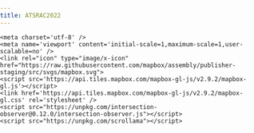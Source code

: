 ```yaml
---
title: ATSRAC2022
---
```

<html>
<head>
<title>Clarington Active Transportation and Safe Roads Advisory Committee 2022 Report</title>	
<!-- Global site tag (gtag.js) - Google Analytics -->
<script async src="https://www.googletagmanager.com/gtag/js?id=G-3RKGWJ9K0S"></script>
<script>
  window.dataLayer = window.dataLayer || [];
  function gtag(){dataLayer.push(arguments);}
  gtag('js', new Date());

  gtag('config', 'G-3RKGWJ9K0S');
</script>


    <meta charset='utf-8' />
    <meta name='viewport' content='initial-scale=1,maximum-scale=1,user-scalable=no' />
    <link rel="icon" type="image/x-icon" href="https://raw.githubusercontent.com/mapbox/assembly/publisher-staging/src/svgs/mapbox.svg">
    <script src='https://api.tiles.mapbox.com/mapbox-gl-js/v2.9.2/mapbox-gl.js'></script>
    <link href='https://api.tiles.mapbox.com/mapbox-gl-js/v2.9.2/mapbox-gl.css' rel='stylesheet' />
    <script src="https://unpkg.com/intersection-observer@0.12.0/intersection-observer.js"></script>
    <script src="https://unpkg.com/scrollama"></script>
   
  <style>
        body {
            margin:0;
            padding:0;
            font-family: sans-serif;
        }
        a, a:hover, a:visited {
            color: #0071bc;
        }
        #map {
            top:0;
            height: 100vh;
            width:100vw;
            position: fixed;
        }
        #mapInset {
            bottom:50px;
            right:30px;
            height: 180px;
            width:250px;
            max-width:100%;
            position: fixed;
            z-index: 1;
            opacity: 1;
            transition: opacity 0.5s ease-in-out;
            pointer-events: none;
        }
        #mapInset .mapboxgl-ctrl-bottom-left{
            display: none;
        }
        @media (max-width: 500px) {
            #mapInset {
                display: none;
            }
        }
        #header {
            margin: auto;
            width: 100%;
            position: relative;
            z-index: 5;
        }
        #header h1, #header h2, #header p {
            margin: 0;
            padding: 2vh 2vw;
            text-align: center;
        }
        #footer {
            width: 100%;
            min-height: 5vh;
            padding-top: 2vh;
            padding-bottom: 2vh;
            text-align: center;
            line-height: 25px;
            font-size: 13px;
            position: relative;
            z-index: 5;
        }
        #features {
            padding-top: 10vh;
            padding-bottom: 10vh;
        }
	
	 .container-lg {
             max-width: 100vw !important;
             margin-right: auto;
             margin-left: auto;
        }   
	
	 .px-3 {
             padding-right: 0px !important;
             padding-left: 0px !important;
        }
        .markdown-body h2 {
        border-bottom: 0px !important;
        }
        
         .markdown-body h1 {
        border-bottom: 0px !important;
        }
	  
        .hidden {
            visibility: hidden;
        }
        .centered {
            width: 50vw;
            margin: 0 auto;
        }
        .lefty {
            width: 33vw;
            margin-left: 5vw;
        }
        .righty {
            width: 33vw;
            margin-left: 62vw;
        }
        .fully {
            width: 100%;
            margin: auto;
        }
        .light {
            color: #242424;
            background-color: #fafafa;
        }
        .dark {
            color: #fafafa;
            background-color: #444;
        }
        .step {
            padding-bottom: 50vh;
            /* margin-bottom: 10vh; */
            opacity: 0.25;
        }
        .step.active {
            opacity: 0.9;
        }

        .step div {
            padding:  25px 50px;
            line-height: 25px;
            font-size: 15px;
        }

        .step img {
            
        }

        @media (max-width: 750px) {
            .centered, .lefty, .righty, .fully {
                width: 90vw;
                margin: 0 auto;
            }
        }

        /* Fix issue on mobile browser where scroll breaks  */
        .mapboxgl-canvas-container.mapboxgl-touch-zoom-rotate.mapboxgl-touch-drag-pan,
        .mapboxgl-canvas-container.mapboxgl-touch-zoom-rotate.mapboxgl-touch-drag-pan .mapboxgl-canvas {
            touch-action: unset;
        }

        </style>
</head>
<body>

<div id="map"></div>
<div id="mapInset"></div>
<div id="story"></div>

<script>
var config = {
    style: 'mapbox://styles/reachabove/cl7qbr4v5000a15pon1ik17hk',
    accessToken: 'pk.eyJ1IjoicmVhY2hhYm92ZSIsImEiOiJja2hlenc1a3cwbTloMnByejU3Z3JoMXVjIn0.EojHQhHk73D3XVIXMyXbAg',
    showMarkers: false,
    markerColor: '#3FB1CE',
    inset: false,
    theme: 'light',
    use3dTerrain: false, //set true for enabling 3D maps.
    title: 'Active Transportation and Safe Roads Advisory Committee Status Report 2022',
    subtitle: 'Presentation for Mayor Foster and Clarington Council Members',
    byline: '',
    footer: 'Created using <a href="https://github.com/mapbox/storytelling" target="_blank">Mapbox Storytelling</a> template.',
    chapters: [
        {
            id: 'slug-style-id',
            alignment: 'centered',
            hidden: false,
            title: 'Introduction',
            image: '',
            description: 'The purpose of this report is to provide members of Council with a status report on Clarington Active Transportation and Safe Roads Advisory Committee (AT&SRAC) including; accomplishments, recommended priorities and challenges for the next term of Council.',
            location: {
                center: [-78.68069, 43.91695],
                zoom: 9.5,
                pitch: 0,
                bearing: 0
            },
            mapAnimation: 'flyTo',
            rotateAnimation: false,
            callback: '',
            onChapterEnter: [
                // {
                //     layer: 'layer-name',
                //     opacity: 1,
                //     duration: 5000
                // }
            ],
            onChapterExit: [
                // {
                //     layer: 'layer-name',
                //     opacity: 0
                // }
            ]
        },
        {
            id: 'second-identifier',
            alignment: 'centered',
            hidden: false,
            title: 'Background',
            image: '',
            description: '•The AT&SRAC was established by Clarington Council in January 2018. <br>•10 Members plus Councillor Janice Jones were appointed to the AT&SRAC by Council in April 2018; <br>•First meeting was held May 2018; <br>•Term of Committee Members amended in 2021 to coincide with the term of Council; <br>•A new Committee will be appointed by the next Council. <br> <h3> Current Members</h3>Arnold Mostert, Bart Hawkins Kreps, Connie Kobelka, Connor Houston, Councillor Janice Jones, Jeannie Winters, Jim Boate, Philip Haylock, Richard Oldfield, and myself.  Staff support is provided by Andrew Johnson and Catherine Verhoog.',
            location: {
                center: [-78.68069, 43.91695],
                zoom: 10.5,
                pitch: 0,
                bearing: 0,
                // flyTo additional controls-
                // These options control the flight curve, making it move
                // slowly and zoom out almost completely before starting
                // to pan.
                //speed: 2, // make the flying slow
                //curve: 1, // change the speed at which it zooms out
            },
            mapAnimation: 'flyTo',
            rotateAnimation: true,
			speed: 2,
            callback: '',
            onChapterEnter: [],
            onChapterExit: []
        },
        {
            id: 'third-identifier',
            alignment: 'left',
            hidden: false,
            title: 'Accomplishments',
            image: '',
            description: 'The following is a list of the many, but not all, accomplishments:',
            location: {
                center: [-78.62706, 43.97922],
                zoom: 11,
                pitch: 34,
                bearing: 0.00
            },
            mapAnimation: 'flyTo',
            rotateAnimation: false,
			speed: 2,
            callback: '',
            onChapterEnter: [],
            onChapterExit: []
        },
        {
            id: 'fourth-chapter',
            alignment: 'left',
            hidden: false,
            title: '',
            image: '',
            description: '•Provided input on trail planning and development;<br>•Advocated trail connectivity',
            location: {
                center: [-78.80418, 43.88935],
                zoom: 12.76,
                pitch: 0,
                bearing: 0
            },
            mapAnimation: 'flyTo',
			speed: 2,
            rotateAnimation: false,
            callback: '',
            onChapterEnter: [],
            onChapterExit: []
        },
		{
            id: 'fifth-chapter',
            alignment: 'left',
            hidden: false,
            title: '',
            image: './mapathon/FamilyDay.png',
            description: '•Promoted active transportation and safety prior to COVID - 19 including;<br>•Sport & Leisure Fair, Kids in the Park, Family Safety Day Event;',
            location: {
                center: [-78.61575, 43.92238],
                zoom: 12.76,
                pitch: 0,
                bearing: 0
            },
            mapAnimation: 'flyTo',
			speed: 2,
            rotateAnimation: false,
            callback: '',
            onChapterEnter: [],
            onChapterExit: []
        },
		{
            id: 'sixth-chapter',
            alignment: 'left',
            hidden: false,
            title: '',
            image: './mapathon/WinterTrails.png',
            description: '•Recommended winter maintenance of trails in Bowmanville and Newcastle which was a tremendous success according to trail users;<br>•Advised staff of trail maintenance issues and deficiencies i.e. curb cuts and brush removal',
            location: {
                center: [-78.67135, 43.91589],
				zoom: 15.34,
                pitch: 53.50,
                bearing: 16.80
            },
            mapAnimation: 'flyTo',
            rotateAnimation: false,
			speed: 2,
            callback: '',
            onChapterEnter: [],
            onChapterExit: []
        },
		{
            id: 'seventh-chapter',
            alignment: 'left',
            hidden: false,
            title: '',
            image: './mapathon/TrailSigns.png',
            description: '•Supported traffic calming initiatives on local roads;<br>•Advocated for trail signage and assisted staff with sign selection and locations',
            location: {
                center: [-78.67819, 43.89469],
                zoom: 15.63,
                pitch: 74.00,
                bearing: -15.22
            },
            mapAnimation: 'flyTo',
            rotateAnimation: false,
            callback: '',
            onChapterEnter: [],
            onChapterExit: []
        },
		{
            id: 'eigth-chapter',
            alignment: 'left',
            hidden: false,
            title: '',
            image: './mapathon/BikeMonth.png',
            description: '•Participated in June-Bike Month events and organized weekly nature walks;<br>•Explored Share the Road – Bike Friendly Community designation;<br>•Promoted Farm Fresh Bike Tours in partnership with Clarington Tourism',
            location: {
                center: [-78.73569, 43.93137],
                zoom: 11,
                pitch: 0,
                bearing: 0
            },
            mapAnimation: 'flyTo',
            rotateAnimation: false,
            callback: '',
            onChapterEnter: [{layer: 'HH1',
                     opacity: 1,
                     duration: 5000
					 }],
            onChapterExit: [{
                     layer: 'HH1',
                     opacity: 0
                 }]
        },
		{
            id: 'nineth-chapter',
            alignment: 'left',
            hidden: false,
            title: 'Future Priorities',
            image: '',
            description: '•Provide input to the draft Active Transportation Master Plan;<br>•Continue to advise and support trail development and connectivity;<br>•Promote active transportation in the community;<br>•Advocate for safer roads for pedestrians and cyclists including traffic calming;<br>•Revisit Bike Friendly Community designation;<br>•Support expansion of trail winter maintenance;<br>•Provide more input on Secondary Plan reviews;<br>•Expand Bike Month promotion and participation;<br>•Support increased Multi Use Paths on arterial roads;<br>•Advocate for improved trail safety i.e dividing line on all trails',
            location: {
                center: [-78.59736, 43.95960],
                zoom: 11.26,
                pitch: 0,
                bearing: 0
            },
            mapAnimation: 'flyTo',
            rotateAnimation: false,
            callback: '',
            onChapterEnter: [],
            onChapterExit: []
        },
		{
            id: 'tenth-chapter',
            alignment: 'centre',
            hidden: false,
            title: 'Future Challenges',
            image: '',
            description: '•Recruiting members for the Committee especially younger members of the community;<br>•Increasing community engagement for active transportation especially pedestrian traffic;<br>•Working with partners to increase active transportation linked to tourism and local economy.',
            location: {
                center: [-78.59736, 43.95960],
                zoom: 11.26,
                pitch: 0,
                bearing: 0
            },
            mapAnimation: 'flyTo',
            rotateAnimation: true,
            callback: '',
            onChapterEnter: [],
            onChapterExit: []
        },
		{
            id: 'eleventh-chapter',
            alignment: 'centre',
            hidden: false,
            title: 'Thank You',
            image: '',
            description: '•Staff, especially Public Works, for their support and updates at meetings as well as being available when needed <br>Andrew Johnson who serves as the staff liaison for the AT&SRC; <br>•Members of Council for appointing and supporting the Committee and especially Councillor Janice Jones who provided important guidance at various times; <br>•Committee Members who volunteered their time and knowledge to promote active transportation in our community.',
            location: {
                center: [-78.67846, 43.97120],
                zoom: 11.57,
                pitch: 59.00,
                bearing: -15.20
            },
            mapAnimation: 'flyTo',
            rotateAnimation: false,
            callback: '',
            onChapterEnter: [],
            onChapterExit: []
        },
        	{
            id: 'twelfth-chapter',
            alignment: 'centre',
            hidden: false,
            title: 'Questions?',
            image: '',
            description: '',
            location: {
                center: [-78.67846, 43.97120],
                zoom: 11.57,
                pitch: 59.00,
                bearing: -15.20
            },
            mapAnimation: 'flyTo',
            rotateAnimation: false,
            callback: '',
            onChapterEnter: [],
            onChapterExit: []
        }
    ]
};  
</script>
<script>  
var initLoad = true;
var layerTypes = {
    'fill': ['fill-opacity'],
    'line': ['line-opacity'],
    'circle': ['circle-opacity', 'circle-stroke-opacity'],
    'symbol': ['icon-opacity', 'text-opacity'],
    'raster': ['raster-opacity'],
    'fill-extrusion': ['fill-extrusion-opacity'],
    'heatmap': ['heatmap-opacity']
}

var alignments = {
    'left': 'lefty',
    'center': 'centered',
    'right': 'righty',
    'full': 'fully'
}

function getLayerPaintType(layer) {
    var layerType = map.getLayer(layer).type;
    return layerTypes[layerType];
}

function setLayerOpacity(layer) {
    var paintProps = getLayerPaintType(layer.layer);
    paintProps.forEach(function(prop) {
        var options = {};
        if (layer.duration) {
            var transitionProp = prop + "-transition";
            options = { "duration": layer.duration };
            map.setPaintProperty(layer.layer, transitionProp, options);
        }
        map.setPaintProperty(layer.layer, prop, layer.opacity, options);
    });
}

var story = document.getElementById('story');
var features = document.createElement('div');
features.setAttribute('id', 'features');

var header = document.createElement('div');

if (config.title) {
    var titleText = document.createElement('h1');
    titleText.innerText = config.title;
    header.appendChild(titleText);
}

if (config.subtitle) {
    var subtitleText = document.createElement('h2');
    subtitleText.innerText = config.subtitle;
    header.appendChild(subtitleText);
}

if (config.byline) {
    var bylineText = document.createElement('p');
    bylineText.innerText = config.byline;
    header.appendChild(bylineText);
}

if (header.innerText.length > 0) {
    header.classList.add(config.theme);
    header.setAttribute('id', 'header');
    story.appendChild(header);
}

config.chapters.forEach((record, idx) => {
    var container = document.createElement('div');
    var chapter = document.createElement('div');

    if (record.title) {
        var title = document.createElement('h3');
        title.innerText = record.title;
        chapter.appendChild(title);
    }

    if (record.image) {
        var image = new Image();
        image.src = record.image;
        chapter.appendChild(image);
    }

    if (record.description) {
        var story = document.createElement('p');
        story.innerHTML = record.description;
        chapter.appendChild(story);
    }

    container.setAttribute('id', record.id);
    container.classList.add('step');
    if (idx === 0) {
        container.classList.add('active');
    }

    chapter.classList.add(config.theme);
    container.appendChild(chapter);
    container.classList.add(alignments[record.alignment] || 'centered');
    if (record.hidden) {
        container.classList.add('hidden');
    }
    features.appendChild(container);
});

story.appendChild(features);

var footer = document.createElement('div');

if (config.footer) {
    var footerText = document.createElement('p');
    footerText.innerHTML = config.footer;
    footer.appendChild(footerText);
}

if (footer.innerText.length > 0) {
    footer.classList.add(config.theme);
    footer.setAttribute('id', 'footer');
    story.appendChild(footer);
}

mapboxgl.accessToken = config.accessToken;

const transformRequest = (url) => {
    const hasQuery = url.indexOf("?") !== -1;
    const suffix = hasQuery ? "&pluginName=scrollytellingV2" : "?pluginName=scrollytellingV2";
    return {
      url: url + suffix
    }
}

var map = new mapboxgl.Map({
    container: 'map',
    style: config.style,
    center: config.chapters[0].location.center,
    zoom: config.chapters[0].location.zoom,
    bearing: config.chapters[0].location.bearing,
    pitch: config.chapters[0].location.pitch,
    interactive: false,
    transformRequest: transformRequest,
    projection: config.projection
});

// Create a inset map if enabled in config.js
if (config.inset) {
 var insetMap = new mapboxgl.Map({
    container: 'mapInset', // container id
    style: 'mapbox://styles/mapbox/dark-v10', //hosted style id
    center: config.chapters[0].location.center,
    // Hardcode above center value if you want insetMap to be static.
    zoom: 3, // starting zoom
    hash: false,
    interactive: false,
    attributionControl: false,
    //Future: Once official mapbox-gl-js has globe view enabled,
    //insetmap can be a globe with the following parameter.
    //projection: 'globe'
  });
}

if (config.showMarkers) {
    var marker = new mapboxgl.Marker({ color: config.markerColor });
    marker.setLngLat(config.chapters[0].location.center).addTo(map);
}

// instantiate the scrollama
var scroller = scrollama();


map.on("load", function() {
    if (config.use3dTerrain) {
        map.addSource('mapbox-dem', {
            'type': 'raster-dem',
            'url': 'mapbox://mapbox.mapbox-terrain-dem-v1',
            'tileSize': 512,
            'maxzoom': 14
        });
        // add the DEM source as a terrain layer with exaggerated height
        map.setTerrain({ 'source': 'mapbox-dem', 'exaggeration': 1.5 });

        // add a sky layer that will show when the map is highly pitched
        map.addLayer({
            'id': 'sky',
            'type': 'sky',
            'paint': {
                'sky-type': 'atmosphere',
                'sky-atmosphere-sun': [0.0, 0.0],
                'sky-atmosphere-sun-intensity': 15
            }
        });
    };

    // As the map moves, grab and update bounds in inset map.
    if (config.inset) {
    map.on('move', getInsetBounds);
    }
    // setup the instance, pass callback functions
    scroller
    .setup({
        step: '.step',
        offset: 0.5,
        progress: true
    })
    .onStepEnter(async response => {
        var chapter = config.chapters.find(chap => chap.id === response.element.id);
        response.element.classList.add('active');
        map[chapter.mapAnimation || 'flyTo'](chapter.location);
        // Incase you do not want to have a dynamic inset map,
        // rather want to keep it a static view but still change the
        // bbox as main map move: comment out the below if section.
        if (config.inset) {
          if (chapter.location.zoom < 5) {
            insetMap.flyTo({center: chapter.location.center, zoom: 0});
          }
          else {
            insetMap.flyTo({center: chapter.location.center, zoom: 3});
          }
        }
        if (config.showMarkers) {
            marker.setLngLat(chapter.location.center);
        }
        if (chapter.onChapterEnter.length > 0) {
            chapter.onChapterEnter.forEach(setLayerOpacity);
        }
        if (chapter.callback) {
            window[chapter.callback]();
        }
        if (chapter.rotateAnimation) {
            map.once('moveend', () => {
                const rotateNumber = map.getBearing();
                map.rotateTo(rotateNumber + 180, {
                    duration: 30000, easing: function (t) {
                        return t;
                    }
                });
            });
        }
    })
    .onStepExit(response => {
        var chapter = config.chapters.find(chap => chap.id === response.element.id);
        response.element.classList.remove('active');
        if (chapter.onChapterExit.length > 0) {
            chapter.onChapterExit.forEach(setLayerOpacity);
        }
    });
});

//Helper functions for insetmap
function getInsetBounds() {
            let bounds = map.getBounds();

            let boundsJson = {
                "type": "FeatureCollection",
                "features": [{
                    "type": "Feature",
                    "properties": {},
                    "geometry": {
                        "type": "Polygon",
                        "coordinates": [
                            [
                                [
                                    bounds._sw.lng,
                                    bounds._sw.lat
                                ],
                                [
                                    bounds._ne.lng,
                                    bounds._sw.lat
                                ],
                                [
                                    bounds._ne.lng,
                                    bounds._ne.lat
                                ],
                                [
                                    bounds._sw.lng,
                                    bounds._ne.lat
                                ],
                                [
                                    bounds._sw.lng,
                                    bounds._sw.lat
                                ]
                            ]
                        ]
                    }
                }]
            }

            if (initLoad) {
                addInsetLayer(boundsJson);
                initLoad = false;
            } else {
                updateInsetLayer(boundsJson);
            }

        }

function addInsetLayer(bounds) {
    insetMap.addSource('boundsSource', {
        'type': 'geojson',
        'data': bounds
    });

    insetMap.addLayer({
        'id': 'boundsLayer',
        'type': 'fill',
        'source': 'boundsSource', // reference the data source
        'layout': {},
        'paint': {
            'fill-color': '#fff', // blue color fill
            'fill-opacity': 0.2
        }
    });
    // // Add a black outline around the polygon.
    insetMap.addLayer({
        'id': 'outlineLayer',
        'type': 'line',
        'source': 'boundsSource',
        'layout': {},
        'paint': {
            'line-color': '#000',
            'line-width': 1
        }
    });
}

function updateInsetLayer(bounds) {
    insetMap.getSource('boundsSource').setData(bounds);
}



// setup resize event
window.addEventListener('resize', scroller.resize);

</script>

</body>
</html>
